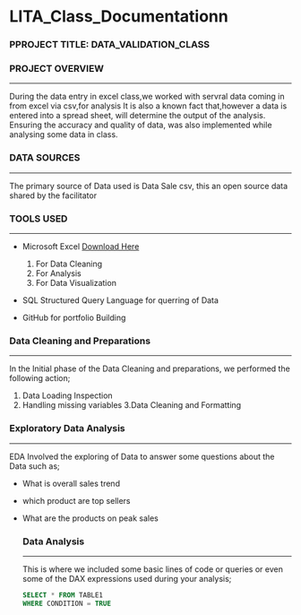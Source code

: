# LITA_Class_Documentationn

### PPROJECT TITLE:  DATA_VALIDATION_CLASS

### PROJECT OVERVIEW
---
During the data entry in excel class,we worked with servral data coming in from excel via csv,for analysis
It is also a known fact that,however a data is entered into a spread sheet, will determine the output of the analysis.
Ensuring the accuracy and quality of data, was also implemented while analysing some data in class.

### DATA SOURCES
---
The primary source of Data used is Data Sale csv, this an open source data shared by the facilitator

### TOOLS USED
---
- Microsoft Excel  [Download Here](https://www.microsoft.com)
  1. For Data Cleaning
  2. For Analysis
  3. For Data Visualization
  
- SQL Structured Query Language
  for querring of Data
- GitHub for portfolio Building
  
### Data Cleaning and Preparations
---
In the Initial phase of the Data Cleaning and preparations, we performed the following action;
1. Data Loading Inspection
2. Handling missing variables
3.Data Cleaning and Formatting

### Exploratory Data Analysis
---
EDA Involved the exploring of Data to answer some questions about the Data such as;
- What is overall sales trend
- which product are top sellers
- What are the products on peak sales

  ### Data Analysis
  ---
  This is where we included some basic lines of code or queries or even some of the DAX expressions used during your analysis;


  ```SQL
  SELECT * FROM TABLE1
  WHERE CONDITION = TRUE
  ```
  
  
  








  
   
   
   
 







  
  
  




